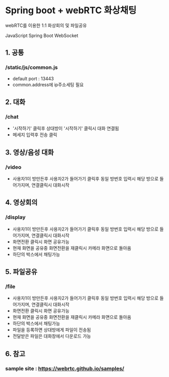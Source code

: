 # Spring boot + webRTC 화상채팅
webRTC를 이용한 1:1 화상회의 및 파일공유

JavaScript
Spring Boot
WebSocket

## 1. 공통
### /static/js/common.js
- default port : 13443
- common.address에 ip주소세팅 필요

## 2. 대화
### /chat
- '시작하기' 클릭후 상대방이 '시작하기' 클릭시 대화 연결됨
- 메세지 입력후 전송 클릭

## 3. 영상/음성 대화
### /video
- 사용자1이 방만든후 사용자2가 들어가기 클릭후 동일 방번호 입력시 해당 방으로 들어가지며, 연결클릭시 대화시작

## 4. 영상회의
### /display
- 사용자1이 방만든후 사용자2가 들어가기 클릭후 동일 방번호 입력시 해당 방으로 들어가지며, 연결클릭시 대화시작
- 화면전환 클릭시 화면 공유가능
- 현재 화면을 공유중 화면전환을 재클릭시 카메라 화면으로 돌아옴
- 하단의 박스에서 채팅가능

## 5. 파일공유
### /file
- 사용자1이 방만든후 사용자2가 들어가기 클릭후 동일 방번호 입력시 해당 방으로 들어가지며, 연결클릭시 대화시작
- 화면전환 클릭시 화면 공유가능
- 현재 화면을 공유중 화면전환을 재클릭시 카메라 화면으로 돌아옴
- 하단의 박스에서 채팅가능
- 파일을 등록하면 상대방에게 파일이 전송됨
- 전달받은 파일은 대화창에서 다운로드 가능

## 6. 참고
### sample site : https://webrtc.github.io/samples/

